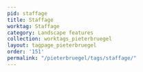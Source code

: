 ```yaml
---
pid: staffage
title: Staffage
worktag: Staffage
category: Landscape features
collection: worktags_pieterbruegel
layout: tagpage_pieterbruegel
order: '151'
permalink: "/pieterbruegel/tags/staffage/"
---
```

